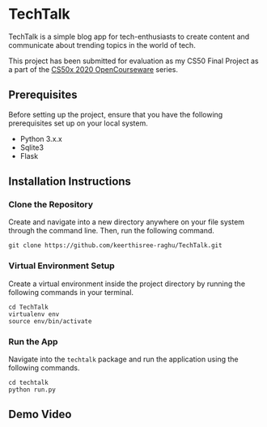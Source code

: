 # TechTalk

TechTalk is a simple blog app for tech-enthusiasts to create content and communicate about trending topics in the world of tech. 

This project has been submitted for evaluation as my CS50 Final Project as a part of the [CS50x 2020 OpenCourseware](https://cs50.harvard.edu/x/2020/) series. 

## Prerequisites

Before setting up the project, ensure that you have the following prerequisites set up on your local system.

* Python 3.x.x
* Sqlite3
* Flask

## Installation Instructions

### Clone the Repository

Create and navigate into a new directory anywhere on your file system through the command line. Then, run the following command.
```shell
git clone https://github.com/keerthisree-raghu/TechTalk.git
```
### Virtual Environment Setup

Create a virtual environment inside the project directory by running the following commands in your terminal.

```shell
cd TechTalk
virtualenv env
source env/bin/activate
```

### Run the App

Navigate into the `techtalk` package and run the application using the following commands.

```shell
cd techtalk
python run.py
```

## Demo Video
